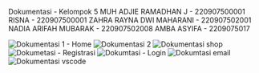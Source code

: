 Dokumentasi - Kelompok 5
MUH ADJIE RAMADHAN J - 220907500001
RISNA - 220907500001
ZAHRA RAYNA DWI MAHARANI - 220907502001
NADIA ARIFAH MUBARAK - 220907502008
AMBA ASYIFA - 2209075017


![Dokumentasi 1 - Home](https://github.com/user-attachments/assets/a08f34cb-021d-470e-8ac0-69f2b8cd35ce)
![Dokumentasi 2](https://github.com/user-attachments/assets/51ac282c-0a89-4021-8d04-b7d1e29492f9)
![Dokumentasi shop](https://github.com/user-attachments/assets/b06145d9-e903-4704-b7c2-e78a394c0309)
![Dokumetasi - Registrasi](https://github.com/user-attachments/assets/1a9340ba-99d1-47db-be35-70ab69421594)
![Dokumtasi - Login](https://github.com/user-attachments/assets/ac30f8ad-ad1a-45b6-943c-814aca026a15)
![Dokumtasi email](https://github.com/user-attachments/assets/4ba32611-63a7-43ab-88b2-2a54f355d1ff)
![Dokumentasi vscode](https://github.com/user-attachments/assets/ff7dd239-2a61-45a4-bba5-785450ad66de)
